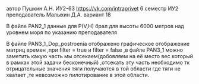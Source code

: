 автор Пушкин А.Н. ИУ2-63 https://vk.com/intraprivet
6 семестр ИУ2 преподаватель Малыхин Д.А. вариант 18

В файле PAN2_1 данные для P(V,H) брал для высоты 6000 метров над уровнем моря по указанию преподавателя

В файле PAN3_1_Dop_postroenia отображено графическое отображение матриц времен ,при filter = true  и filter = false ,в файле  PAN3_1 можно заметить какую часть мы отсекаем(добовляем на её место вес который в рамках этой задачи бесконечный) ,отсекать эту часть необходимо тк отрицательные значения тяги получаются в той области где тяги не хватает ,те невозможно пилотирование в этой области.
